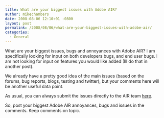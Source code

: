 ```yaml
---
title: What are your biggest issues with Adobe AIR?
author: mikechambers
date: 2008-08-06 12:10:01 -0800
layout: post
permalink: /2008/08/06/what-are-your-biggest-issues-with-adobe-air/
categories:
  - General
---
```



What are your biggest issues, bugs and annoyances with Adobe AIR? I am specifically looking for input on both developers bugs, and end user bugs. I am not looking for input on features you would like added (Ill do that in another post).

We already have a pretty good idea of the main issues (based on the forums, bug reports, blogs, testing and twitter), but your comments here will be another useful data point.

As usual, you can always submit the issues directly to the AIR team [here][1].

So, post your biggest Adobe AIR annoyances, bugs and issues in the comments. Keep comments on topic.

 [1]: http://www.adobe.com/go/wish